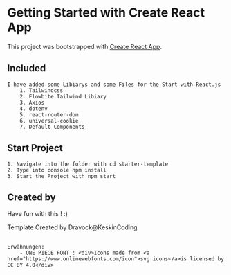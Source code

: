 # Getting Started with Create React App

This project was bootstrapped with [Create React App](https://github.com/facebook/create-react-app).

## Included
    I have added some Libiarys and some Files for the Start with React.js
        1. Tailwindcss
        2. Flowbite Tailwind Libiary
        3. Axios
        4. dotenv
        5. react-router-dom
        6. universal-cookie
        7. Default Components

## Start Project

    1. Navigate into the folder with cd starter-template
    2. Type into console npm install
    3. Start the Project with npm start

## Created by

Have fun with this ! :)

Template Created by Dravock@KeskinCoding 


##
    Erwähnungen:
        - ONE PIECE FONT : <div>Icons made from <a href="https://www.onlinewebfonts.com/icon">svg icons</a>is licensed by CC BY 4.0</div>
